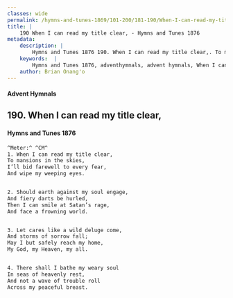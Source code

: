 ```yaml
---
classes: wide
permalink: /hymns-and-tunes-1869/101-200/181-190/When-I-can-read-my-title-clear,/
title: |
    190 When I can read my title clear, - Hymns and Tunes 1876
metadata:
    description: |
        Hymns and Tunes 1876 190. When I can read my title clear,. To mansions in the skies, I’ll bid farewell to every fear, And wipe my weeping eyes. 
    keywords:  |
        Hymns and Tunes 1876, adventhymnals, advent hymnals, When I can read my title clear,, To mansions in the skies,, 
    author: Brian Onang'o
---
```


#### Advent Hymnals
## 190. When I can read my title clear,
####  Hymns and Tunes 1876

```txt
^Meter:^ ^CM^
1. When I can read my title clear,
To mansions in the skies,
I’ll bid farewell to every fear,
And wipe my weeping eyes.


2. Should earth against my soul engage,
And fiery darts be hurled,
Then I can smile at Satan’s rage,
And face a frowning world.


3. Let cares like a wild deluge come,
And storms of sorrow fall;
May I but safely reach my home,
My God, my Heaven, my all.


4. There shall I bathe my weary soul
In seas of heavenly rest,
And not a wave of trouble roll
Across my peaceful breast.
```
